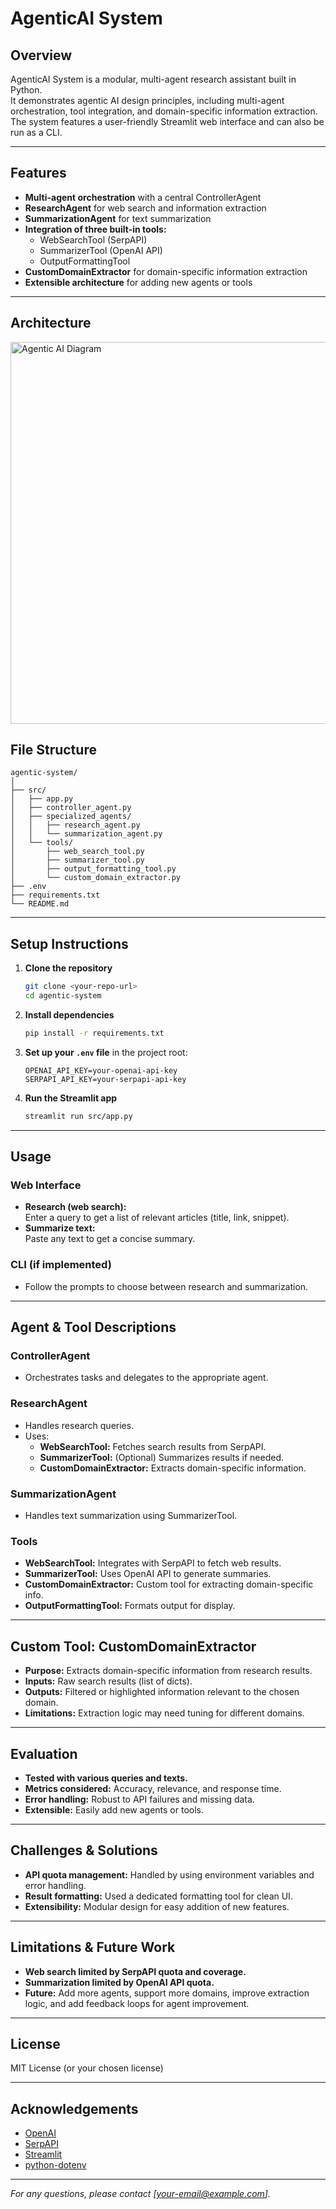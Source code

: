 # AgenticAI System

## Overview

AgenticAI System is a modular, multi-agent research assistant built in Python.  
It demonstrates agentic AI design principles, including multi-agent orchestration, tool integration, and domain-specific information extraction.  
The system features a user-friendly Streamlit web interface and can also be run as a CLI.

---

## Features

- **Multi-agent orchestration** with a central ControllerAgent
- **ResearchAgent** for web search and information extraction
- **SummarizationAgent** for text summarization
- **Integration of three built-in tools:**  
  - WebSearchTool (SerpAPI)
  - SummarizerTool (OpenAI API)
  - OutputFormattingTool
- **CustomDomainExtractor** for domain-specific information extraction
- **Extensible architecture** for adding new agents or tools

---

## Architecture

<img width="1116" height="611" alt="Agentic AI Diagram" src="https://github.com/user-attachments/assets/f927065f-a8c5-4e0a-bb4d-f9f473caf1e0" />


## File Structure

```
agentic-system/
│
├── src/
│   ├── app.py
│   ├── controller_agent.py
│   ├── specialized_agents/
│   │   ├── research_agent.py
│   │   └── summarization_agent.py
│   └── tools/
│       ├── web_search_tool.py
│       ├── summarizer_tool.py
│       ├── output_formatting_tool.py
│       └── custom_domain_extractor.py
├── .env
├── requirements.txt
└── README.md
```

---

## Setup Instructions

1. **Clone the repository**
    ```sh
    git clone <your-repo-url>
    cd agentic-system
    ```

2. **Install dependencies**
    ```sh
    pip install -r requirements.txt
    ```

3. **Set up your `.env` file** in the project root:
    ```
    OPENAI_API_KEY=your-openai-api-key
    SERPAPI_API_KEY=your-serpapi-api-key
    ```

4. **Run the Streamlit app**
    ```sh
    streamlit run src/app.py
    ```

---

## Usage

### Web Interface

- **Research (web search):**  
  Enter a query to get a list of relevant articles (title, link, snippet).
- **Summarize text:**  
  Paste any text to get a concise summary.

### CLI (if implemented)

- Follow the prompts to choose between research and summarization.

---

## Agent & Tool Descriptions

### ControllerAgent
- Orchestrates tasks and delegates to the appropriate agent.

### ResearchAgent
- Handles research queries.
- Uses:
  - **WebSearchTool:** Fetches search results from SerpAPI.
  - **SummarizerTool:** (Optional) Summarizes results if needed.
  - **CustomDomainExtractor:** Extracts domain-specific information.

### SummarizationAgent
- Handles text summarization using SummarizerTool.

### Tools
- **WebSearchTool:** Integrates with SerpAPI to fetch web results.
- **SummarizerTool:** Uses OpenAI API to generate summaries.
- **CustomDomainExtractor:** Custom tool for extracting domain-specific info.
- **OutputFormattingTool:** Formats output for display.

---

## Custom Tool: CustomDomainExtractor

- **Purpose:** Extracts domain-specific information from research results.
- **Inputs:** Raw search results (list of dicts).
- **Outputs:** Filtered or highlighted information relevant to the chosen domain.
- **Limitations:** Extraction logic may need tuning for different domains.

---

## Evaluation

- **Tested with various queries and texts.**
- **Metrics considered:** Accuracy, relevance, and response time.
- **Error handling:** Robust to API failures and missing data.
- **Extensible:** Easily add new agents or tools.

---

## Challenges & Solutions

- **API quota management:** Handled by using environment variables and error handling.
- **Result formatting:** Used a dedicated formatting tool for clean UI.
- **Extensibility:** Modular design for easy addition of new features.

---

## Limitations & Future Work

- **Web search limited by SerpAPI quota and coverage.**
- **Summarization limited by OpenAI API quota.**
- **Future:** Add more agents, support more domains, improve extraction logic, and add feedback loops for agent improvement.

---

## License

MIT License (or your chosen license)

---

## Acknowledgements

- [OpenAI](https://openai.com/)
- [SerpAPI](https://serpapi.com/)
- [Streamlit](https://streamlit.io/)
- [python-dotenv](https://github.com/theskumar/python-dotenv)

---

*For any questions, please contact [your-email@example.com].*
